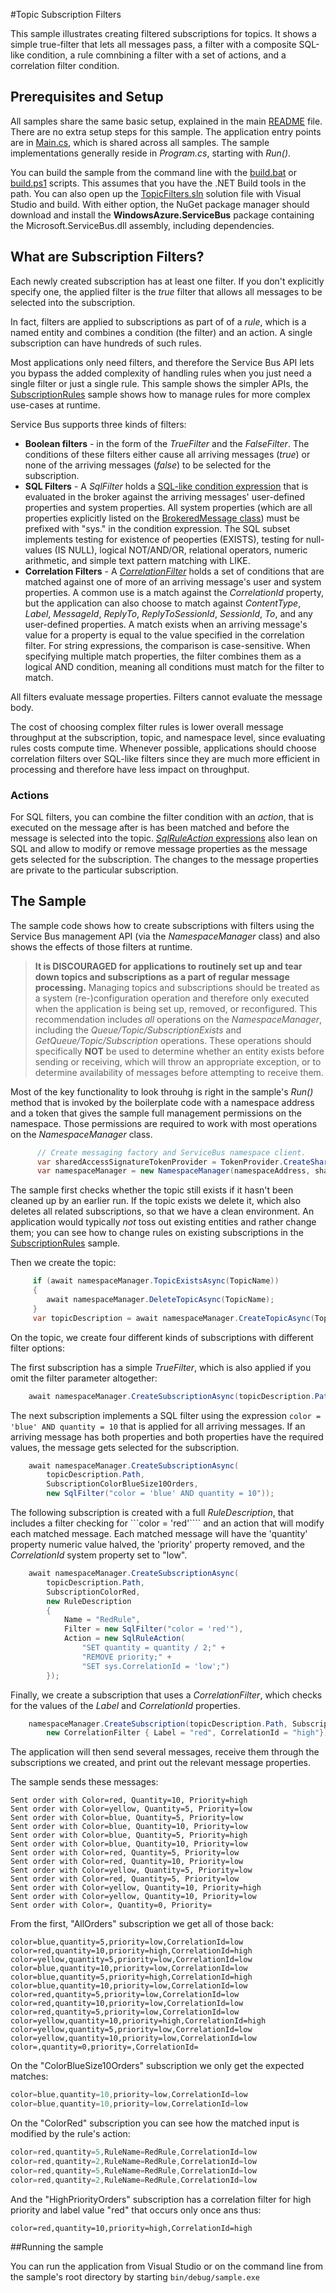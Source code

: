 #Topic Subscription Filters

This sample illustrates creating filtered subscriptions for topics. It shows a simple true-filter that lets all messages pass,
a filter with a composite SQL-like condition, a rule comnbining a filter with a set of actions, and a correlation filter 
condition.  

## Prerequisites and Setup

All samples share the same basic setup, explained in the main [README](../README.md) file. There are no extra setup steps for this sample.
The application entry points are in [Main.cs](../common/Main.md), which is shared across all samples. The sample implementations generally
reside in *Program.cs*, starting with *Run()*.

You can build the sample from the command line with the [build.bat](build.bat) or [build.ps1](build.ps1) scripts. This assumes that you
have the .NET Build tools in the path. You can also open up the [TopicFilters.sln](TopicFilters.sln) solution file with Visual Studio and build.
With either option, the NuGet package manager should download and install the **WindowsAzure.ServiceBus** package containing the
Microsoft.ServiceBus.dll assembly, including dependencies.

## What are Subscription Filters?

Each newly created subscription has at least one filter. If you don't explicitly specify one, the applied filter is the 
*true* filter that allows all messages to be selected into the subscription.  

In fact, filters are applied to subscriptions as part of of a *rule*, which is a named entity and combines a condition (the filter)
and an action. A single subscription can have hundreds of such rules. 

Most applications only need filters, and therefore the Service Bus API lets you bypass the added complexity of handling 
rules when you just need a single filter or just a single rule. This sample shows the simpler APIs, 
the [SubscriptionRules](../SubscriptionRules) sample shows how to manage rules for more complex use-cases at runtime.

Service Bus supports three kinds of filters:

* **Boolean filters** - in the form of the *TrueFilter* and the *FalseFilter*. The conditions of these filters either cause all 
  arriving messages (*true*) or none of the arriving messages (*false*) to be selected for the subscription.
* **SQL Filters** - A *SqlFilter* holds a [SQL-like condition expression](https://msdn.microsoft.com/library/azure/microsoft.servicebus.messaging.sqlfilter.sqlexpression.aspx)
  that is evaluated in the broker against the arriving messages' user-defined properties and system properties. All system
  properties (which are all properties explicitly listed on the [BrokeredMessage class](https://msdn.microsoft.com/library/microsoft.servicebus.messaging.brokeredmessage_properties.aspx)) 
  must be prefixed with "sys." in the condition expression. The SQL subset implements testing for existence of peoperties (EXISTS), 
  testing for null-values (IS NULL), logical NOT/AND/OR, relational operators, numeric arithmetic, and simple text pattern matching with LIKE.
* **Correlation Filters** - A *[CorrelationFilter](https://msdn.microsoft.com/library/microsoft.servicebus.messaging.correlationfilter.aspx)* holds a
  set of conditions that are matched against one of more of an arriving message's user and system properties. A common use is a match 
  against the *CorrelationId* property, but the application can also choose to match against *ContentType*, *Label*, *MessageId*, *ReplyTo*, *ReplyToSessionId*, 
  *SessionId*, *To*, and any user-defined properties. A match exists when an arriving message's value for a property is equal to the 
  value specified in the correlation filter. For string expressions, the comparison is case-sensitive. When specifying multiple match 
  properties, the filter combines them as a logical AND condition, meaning all conditions must match for the filter to match.   
                                          
All filters evaluate message properties. Filters cannot evaluate the message body.

The cost of choosing complex filter rules is lower overall message throughput at the subscription, topic, and namespace level, since evaluating
rules costs compute time. Whenever possible, applications should choose correlation filters over SQL-like filters since they are much more efficient in 
processing and therefore have less impact on throughput.

### Actions

For SQL filters, you can combine the filter condition with an *action*, that is executed on the message after is has been matched and 
before the message is selected into the topic. [*SqlRuleAction* expressions](https://msdn.microsoft.com/en-us/library/azure/microsoft.servicebus.messaging.sqlruleaction.sqlexpression.aspx) 
also lean on SQL and allow to modify or remove message properties as the message gets selected for the subscription. The 
changes to the message properties are private to the particular subscription. 


## The Sample

The sample code shows how to create subscriptions with filters using the Service Bus management API (via the *NamespaceManager* class)
and also shows the effects of those filters at runtime.

> **It is DISCOURAGED for applications to routinely set up and tear down topics and subscriptions as a part of regular message processing.**
> Managing topics and subscriptions should be treated as a system (re-)configuration operation and therefore only executed when the 
> application is being set up, removed, or reconfigured. This recommendation includes *all* operations on the *NamespaceManager*, 
> including the *Queue/Topic/SubscriptionExists* and *GetQueue/Topic/Subscription* operations. These operations should specifically 
> **NOT** be used to determine whether an entity exists before sending or receiving, which will throw an appropriate exception, or 
> to determine availability of messages before attempting to receive them.   

Most of the key functionality to look throuhg is right in the sample's *Run()* method that is invoked by the boilerplate code
with a namespace address and a token that gives the sample full management permissions on the namespace. Those permissions are 
required to work with most operations on the *NamespaceManager* class.

```C#    
      // Create messaging factory and ServiceBus namespace client.
      var sharedAccessSignatureTokenProvider = TokenProvider.CreateSharedAccessSignatureTokenProvider(manageToken);
      var namespaceManager = new NamespaceManager(namespaceAddress, sharedAccessSignatureTokenProvider);
``` 

The sample first checks whether the topic still exists if it hasn't been cleaned up by an earlier run. If the topic exists
we delete it, which also deletes all related subscriptions, so that we have a clean environment. An application would 
typically *not* toss out existing entities and rather change them; you can see how to change rules on existing 
subscriptions in the [SubscriptionRules](../SubscriptionRules) sample.  

Then we create the topic:

```C#
     if (await namespaceManager.TopicExistsAsync(TopicName))
     {
        await namespaceManager.DeleteTopicAsync(TopicName);
     }
     var topicDescription = await namespaceManager.CreateTopicAsync(TopicName);
```

On the topic, we create four different kinds of subscriptions with different filter options:


The first subscription has a simple *TrueFilter*, which is also applied if you omit the filter 
parameter altogether:
 
```C#
    await namespaceManager.CreateSubscriptionAsync(topicDescription.Path, SubscriptionAllMessages, new TrueFilter());
```

The next subscription implements a SQL filter using the expression ```color = 'blue' AND quantity = 10``` that is applied
for all arriving messages. If an arriving message has both properties and both properties have the required values, 
the message gets selected for the subscription.  
 
```C# 
    await namespaceManager.CreateSubscriptionAsync(
        topicDescription.Path,
        SubscriptionColorBlueSize10Orders,
        new SqlFilter("color = 'blue' AND quantity = 10"));
```

The following subscription is created with a full *RuleDescription*, that includes a filter checking for ```color = 'red'````
and an action that will modify each matched message. Each matched message will have the 'quantity' property numeric value 
halved, the 'priority' property removed, and the *CorrelationId* system property set to "low".

``` C#      
    await namespaceManager.CreateSubscriptionAsync(
        topicDescription.Path,
        SubscriptionColorRed,
        new RuleDescription
        {
            Name = "RedRule",
            Filter = new SqlFilter("color = 'red'"),
            Action = new SqlRuleAction(
                "SET quantity = quantity / 2;" +
                "REMOVE priority;" +
                "SET sys.CorrelationId = 'low';")
        });
```

Finally, we create a subscription that uses a *CorrelationFilter*, which checks for the values of the *Label* and
*CorrelationId* properties.  

``` C#
    namespaceManager.CreateSubscription(topicDescription.Path, SubscriptionHighPriorityOrders, 
        new CorrelationFilter { Label = "red", CorrelationId = "high"});
```

The application will then send several messages, receive them through the subscriptions we created, and 
print out the relevant message properties.

The sample sends these messages:

```
Sent order with Color=red, Quantity=10, Priority=high
Sent order with Color=yellow, Quantity=5, Priority=low
Sent order with Color=blue, Quantity=5, Priority=low
Sent order with Color=blue, Quantity=10, Priority=low
Sent order with Color=blue, Quantity=5, Priority=high
Sent order with Color=blue, Quantity=10, Priority=low
Sent order with Color=red, Quantity=5, Priority=low
Sent order with Color=red, Quantity=10, Priority=low
Sent order with Color=yellow, Quantity=5, Priority=low
Sent order with Color=red, Quantity=5, Priority=low
Sent order with Color=yellow, Quantity=10, Priority=high
Sent order with Color=yellow, Quantity=10, Priority=low
Sent order with Color=, Quantity=0, Priority=
```

From the first, "AllOrders" subscription we get all of those back:

```
color=blue,quantity=5,priority=low,CorrelationId=low
color=red,quantity=10,priority=high,CorrelationId=high
color=yellow,quantity=5,priority=low,CorrelationId=low
color=blue,quantity=10,priority=low,CorrelationId=low
color=blue,quantity=5,priority=high,CorrelationId=high
color=blue,quantity=10,priority=low,CorrelationId=low
color=red,quantity=5,priority=low,CorrelationId=low
color=red,quantity=10,priority=low,CorrelationId=low
color=red,quantity=5,priority=low,CorrelationId=low
color=yellow,quantity=10,priority=high,CorrelationId=high
color=yellow,quantity=5,priority=low,CorrelationId=low
color=yellow,quantity=10,priority=low,CorrelationId=low
color=,quantity=0,priority=,CorrelationId=
```
On the "ColorBlueSize10Orders" subscription we only get the expected matches:

```C#
color=blue,quantity=10,priority=low,CorrelationId=low
color=blue,quantity=10,priority=low,CorrelationId=low
```

On the "ColorRed" subscription you can see how the matched input is modified
by the rule's action:

```C#
color=red,quantity=5,RuleName=RedRule,CorrelationId=low
color=red,quantity=2,RuleName=RedRule,CorrelationId=low
color=red,quantity=5,RuleName=RedRule,CorrelationId=low
color=red,quantity=2,RuleName=RedRule,CorrelationId=low
``` 
And the "HighPriorityOrders" subscription has a correlation filter for high priority and 
label value "red" that occurs only once ans thus:

``` 
color=red,quantity=10,priority=high,CorrelationId=high
``` 

##Running the sample

You can run the application from Visual Studio or on the command line from the sample's root 
directory by starting <code>bin/debug/sample.exe</code>
